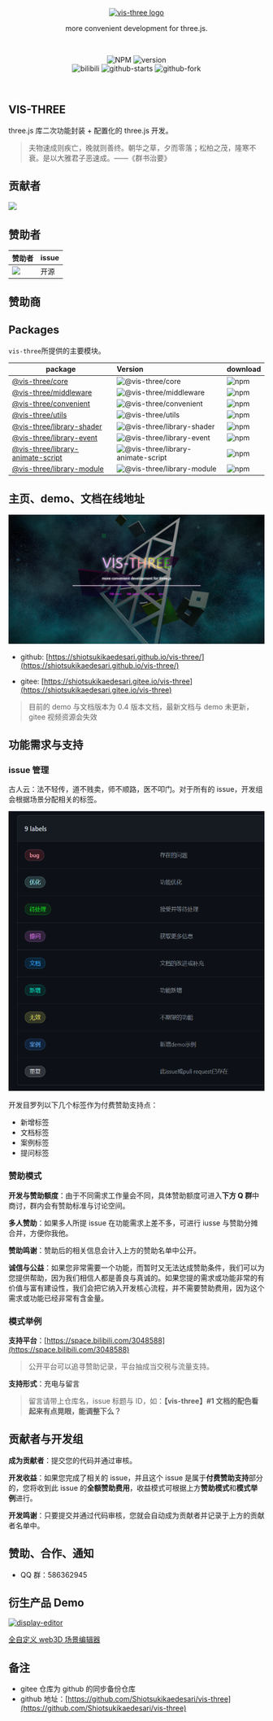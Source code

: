 <p align="center">
  <a href="https://shiotsukikaedesari.gitee.io/vis-three/" target="_blank" rel="noopener noreferrer">
    <img width="180" src="https://shiotsukikaedesari.gitee.io/vis-three/docs/favicon.ico" alt="vis-three logo">
  </a>
  <p align="center">more convenient development for three.js.</p>
</p>
<br/>
<p align="center">
   <img alt="NPM" src="https://img.shields.io/npm/l/vis-three?color=blue">
   <img alt="version" src="https://img.shields.io/badge/version-0.6.X-g.svg">
   <br/>
   <img alt="bilibili" src="https://img.shields.io/badge/dynamic/json?url=https%3A%2F%2Fapi.swo.moe%2Fstats%2Fbilibili%2F3048588&query=count&color=282c34&label=bilibili&labelColor=FE7398&logo=data%3Aimage%2Fpng%3Bbase64%2CiVBORw0KGgoAAAANSUhEUgAAAGAAAABgCAYAAADimHc4AAAD7ElEQVR4nO2dW9WrMBCFK6ESkFAJSKiESqgEHCABCZWAhEpAAhL2ecik5dDc%2FpXLBDLfWnlqy0xmJ5BMQnq5CIIgCIIgCIIgCIIgCEIBAHQAemYfrgCunD6wAKAHsEKxALgx+bCQD8%2FS9tmgVqeDr1lLigDgZvDhXso+K9TyTBQRwRJ8AHjntl0Flh5QRAQK%2FmKxPeayWx2OXpBNBKiHvi34b7T2MC4pAvW6twR%2FRwkRKPizBN8CgEcuESj4Lwm+BwBjahEk+H8EwJRKhOaCDzW8e1JLfkUUH1NgmR3XmHffHR1l+72BSs8d7w8U+JDAnZERQMcV+CtUi7dNqFqibB4J7vtrq7xKCuAasbTMXCL4T+5aVk6+2xHUrWdhruAR6HIJcOeu2UHI8zyAe2ytWfEdWz9PVvQ8YAmIQ5dDAB9LFsMVAv8oMO2zAGrC5WNIarRiAuKR9jYEd9pY08aa6uUzIHGRdkgKd8pY0yc1WjEBAqypDYoAG0QAZkQAZkQAZkQAZk4vANQenjsSzS3I%2FwcSbXU5jQBUkRtdf4Rar90v8kSv3+I3ffCCSpk8I%2Fw+lgDkdI%2Fv2rEp2CaiWm1AsDQLlDAD+dlFXLMeAaCSeLZdaSFE5VUQNot38cKuEeBgAsSuG0flVZBmEanbXfNQAsS0fgBYIn2fIu3%2FBBMHEyBmDXlFfA8IzeHb+Ems4WAChKykrVA9ZfsQTL57jXzRg4A5wC%2FA8N4ADiZAZwm2XjW75Qh2KOTfA0p4kygPw28OJcCVgn3nDnYo2EwEYRgGH0qAMyICMCMCMCMCMCMCMCMCMCMCfP3qwHDOQ4AAUekTk8FaBRihJnZdYbvtCGC7LvmkM63GjVDINPFrQgCq5ETXfmMzI90FXzPvfqt7x4rEu%2FZaEcCUxFvgz2zO+BUn6UkoaEEAsptiMSX5e8FoRYCN7cVgb4Vq7U%2FH50Pq4JNP7Qiw8UFnJwcK+tXy+Wj6PLEvPgHSHv5UgwA1IQIwwyFAyLJin9RoxYgAzAQIkPwNmf26busC+OIx5TDqo5nDT+F%2FSS%2F9CYzwb+No49zNy2evkYv0LywGGAXUvp6eSneycqOic0w20k7CNgKE7jJunSGLACTCxF27ylmQc98T5MQUH49swd+I0HPXslLKnT0N+wnkrTKi9JZL%2FL9i1SorMmdeQ4TQQ7OFMxIMzGD45w8nUL1im7efENZLJpgPSw0pfz0cdt4U3230Td%2FTvx2R6d2FrHhEWLkq5PELOMsRPHCPnAZGv1xJteL7jbJiaW3sB2nDvPC%2FosSYvjRQz4cJ6n7KO3rYQL7M+L6nVtfDVRAEQRAEQRAEQRAEIZ5%2FSAXmdfXaoQsAAAAASUVORK5CYII%3D&cacheSeconds=3600">
   <img alt="github-starts" src="https://img.shields.io/github/stars/Shiotsukikaedesari/vis-three?style=social">
   <img alt="github-fork" src="https://img.shields.io/github/forks/Shiotsukikaedesari/vis-three?style=social">
 
</p>
<br/>

## VIS-THREE

three.js 库二次功能封装 + 配置化的 three.js 开发。

> 夫物速成则疾亡，晚就则善终。朝华之草，夕而零落；松柏之茂，隆寒不衰。是以大雅君子恶速成。——《群书治要》

## 贡献者

<a href="https://github.com/Shiotsukikaedesari/vis-three/graphs/contributors">
  <img src="https://contrib.rocks/image?repo=Shiotsukikaedesari/vis-three" />
</a>

## 赞助者

| 赞助者                                                                                                                              | issue |
| ----------------------------------------------------------------------------------------------------------------------------------- | :---- |
| <a href="https://space.bilibili.com/672852044"><img src="https://i0.hdslb.com/bfs/face/member/noface.jpg@60w_60h_1c_1s.webp" /></a> | 开源  |

## 赞助商

## Packages

`vis-three`所提供的主要模块。

| package                                                          | Version                                                                                                        | download                                                                              |
| ---------------------------------------------------------------- | :------------------------------------------------------------------------------------------------------------- | ------------------------------------------------------------------------------------- |
| [@vis-three/core](packages/core)                                 | ![@vis-three/core](https://img.shields.io/npm/v/@vis-three/core.svg?label=%20)                                 | <img alt="npm" src="https://img.shields.io/npm/dt/@vis-three/core">                   |
| [@vis-three/middleware](packages/middleware)                     | ![@vis-three/middleware](https://img.shields.io/npm/v/@vis-three/middleware.svg?label=%20)                     | <img alt="npm" src="https://img.shields.io/npm/dt/@vis-three/middleware">             |
| [@vis-three/convenient](packages/convenient)                     | ![@vis-three/convenient](https://img.shields.io/npm/v/@vis-three/convenient?label=%20)                         | <img alt="npm" src="https://img.shields.io/npm/dt/@vis-three/convenient">             |
| [@vis-three/utils](packages/utils)                               | ![@vis-three/utils](https://img.shields.io/npm/v/@vis-three/utils?label=%20)                                   | <img alt="npm" src="https://img.shields.io/npm/dt/@vis-three/utils">                  |
| [@vis-three/library-shader](packages/library/shader/)            | ![@vis-three/library-shader](https://img.shields.io/npm/v/@vis-three/library-shader?label=%20)                 | <img alt="npm" src="https://img.shields.io/npm/dt/@vis-three/library-shader">         |
| [@vis-three/library-event](packages/library/event/)              | ![@vis-three/library-event](https://img.shields.io/npm/v/@vis-three/library-event?label=%20)                   | <img alt="npm" src="https://img.shields.io/npm/dt/@vis-three/library-event">          |
| [@vis-three/library-animate-script](packages/library/aniScript/) | ![@vis-three/library-animate-script](https://img.shields.io/npm/v/@vis-three/library-animate-script?label=%20) | <img alt="npm" src="https://img.shields.io/npm/dt/@vis-three/library-animate-script"> |
| [@vis-three/library-module](packages/library/module/)            | ![@vis-three/library-module](https://img.shields.io/npm/v/@vis-three/library-module?label=%20)                 | <img alt="npm" src="https://img.shields.io/npm/dt/@vis-three/library-module">         |

## 主页、demo、文档在线地址

![website](/rm/website.png)

- github: [https://shiotsukikaedesari.github.io/vis-three/](https://shiotsukikaedesari.github.io/vis-three/)

- gitee: [https://shiotsukikaedesari.gitee.io/vis-three](https://shiotsukikaedesari.gitee.io/vis-three)

> 目前的 demo 与文档版本为 0.4 版本文档，最新文档与 demo 未更新， gitee 视频资源会失效

## 功能需求与支持

### issue 管理

古人云：法不轻传，道不贱卖，师不顺路，医不叩门。对于所有的 issue，开发组会根据场景分配相关的标签。

<img src="/rm/github-label.png" height=550>

开发目罗列以下几个标签作为付费赞助支持点：

- 新增标签
- 文档标签
- 案例标签
- 提问标签

### 赞助模式

**开发与赞助额度**：由于不同需求工作量会不同，具体赞助额度可进入**下方 Q 群**中商讨，群内会有赞助标准与讨论空间。

**多人赞助**：如果多人所提 issue 在功能需求上差不多，可进行 iusse 与赞助分摊合并，方便你我他。

**赞助鸣谢**：赞助后的相关信息会计入上方的赞助名单中公开。

**诚信与公益**：如果您非常需要一个功能，而暂时又无法达成赞助条件，我们可以为您提供帮助，因为我们相信人都是善良与真诚的。如果您提的需求或功能非常的有价值与富有建设性，我们会把它纳入开发核心流程，并不需要赞助费用，因为这个需求或功能已经非常有含金量。

### 模式举例

**支持平台**：[https://space.bilibili.com/3048588](https://space.bilibili.com/3048588)

> 公开平台可以追寻赞助记录，平台抽成当交税与流量支持。

**支持形式**：充电与留言

> 留言请带上仓库名，issue 标题与 ID，如：**【vis-three】#1 文档的配色看起来有点晃眼，能调整下么？**

## 贡献者与开发组

**成为贡献者**：提交您的代码并通过审核。

**开发收益**：如果您完成了相关的 issue，并且这个 issue 是属于**付费赞助支持**部分的，您将收到此 issue 的**全额赞助费用**，收益模式可根据上方**赞助模式**和**模式举例**进行。

**开发鸣谢**：只要提交并通过代码审核，您就会自动成为贡献者并记录于上方的贡献者名单中。

## 赞助、合作、通知

- QQ 群：586362945

## 衍生产品 Demo

  <a href="https://github.com/Shiotsukikaedesari/three-vis-display-editor" target="_blank" rel="noopener noreferrer">
    <img width="200" src="/rm/display-editor.png" alt="display-editor">
    <p>全自定义 web3D 场景编辑器</p>
  </a>

## 备注

- gitee 仓库为 github 的同步备份仓库
- github 地址：[https://github.com/Shiotsukikaedesari/vis-three](https://github.com/Shiotsukikaedesari/vis-three)

